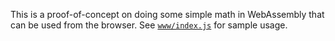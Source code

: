 This is a proof-of-concept on doing some simple math in WebAssembly that can be used from the browser. See [`www/index.js`](www/index.js) for sample usage.